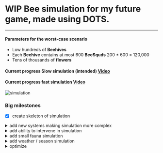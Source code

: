 # WIP Bee simulation for my future game, made using DOTS.
---
#### Parameters for the worst-case scenario
- Low hundreds of **Beehives**
- Each **Beehive** contains at most 600 **BeeSquds** 200 * 600 = 120,000
- Tens of thousands of **flowers**

#### Current progress Slow simulation (intended) [Video](https://drive.google.com/file/d/1jFfCPzz5Y7dMGNWluuDpKLoI_0QAFORi/view?usp=drive_link)

#### Current progress fast simulation [Video](https://drive.google.com/file/d/1-FVoWj1hFmqo6VeFbdxkRGfWAuSVkKQQ/view?usp=drive_link)

![simulation](https://github.com/DangerRad/BeeSimulation/assets/21123909/5564c069-a676-4ea0-aa4f-8a7c5801b366)

### Big milestones 
- [x] create skeleton of simulation
<details>
  <summary>add new systems making simulation more complex</summary>
  
- [x] add food consumption
- [ ] When hive is shade and or isn't facing sunrise, bees go foraging later.
- [X] add mites 
- [ ] add diseases that reduce stats of the bees or the queen 
- [x] bee dying probability on curve, with different parameters affecting mortality - weather/mites/etc
- [ ] beehive size dependent on food stored 
- [x] Queen life cycle
- [x] random genes based on species 
- [ ] beehive conditions - ventilation/temperature/space/..
- [ ] control stats based on food quality - sugar lowest, natural nectar highest.
</details>
<details>
  <summary>add ability to intervene in simulation</summary>
  WIP
</details>
<details>
  <summary>add small fauna simulation</summary>
  WIP
</details>
<details>
  <summary>add weather / season simulation</summary>
  WIP
</details>
<details>
  <summary>optimize</summary>
  WIP
</details>
